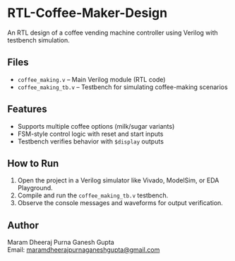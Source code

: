 # RTL-Coffee-Maker-Design

An RTL design of a coffee vending machine controller using Verilog with testbench simulation.

## Files
- `coffee_making.v` – Main Verilog module (RTL code)
- `coffee_making_tb.v` – Testbench for simulating coffee-making scenarios

## Features
- Supports multiple coffee options (milk/sugar variants)
- FSM-style control logic with reset and start inputs
- Testbench verifies behavior with `$display` outputs

## How to Run
1. Open the project in a Verilog simulator like Vivado, ModelSim, or EDA Playground.
2. Compile and run the `coffee_making_tb.v` testbench.
3. Observe the console messages and waveforms for output verification.

## Author
Maram Dheeraj Purna Ganesh Gupta  
Email: maramdheerajpurnaganeshgupta@gmail.com
